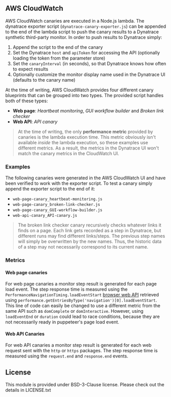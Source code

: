 ## AWS CloudWatch

AWS CloudWatch canaries are executed in a Node.js lambda. The dynatrace exporter script (`dynatrace-canary-exporter.js`) can be appended to the end of the lambda script to push the canary results to a Dynatrace synthetic third-party monitor. In order to push results to Dynatrace simply:
1) Append the script to the end of the canary
2) Set the Dynatrace `host` and `apiToken` for accessing the API (optionally loading the token from the parameter store)
3) Set the `canaryInterval` (in seconds), so that Dynatrace knows how often to expect results
4) Optionally customize the monitor display name used in the Dynatrace UI (defaults to the canary name)

At the time of writing, AWS CloudWatch provides four different canary blueprints that can be grouped into two types. The provided script handles both of these types:
- **Web page**: *Heartbeat monitoring*, *GUI workflow builder* and *Broken link checker*
- **Web API**: *API canary*

> At the time of writing, the only **performance metric** provided by canaries is the lambda execution time. This metric obviously isn't available *inside* the lambda execution, so these examples use different metrics. As a result, the metrics in the Dynatrace UI won't match the canary metrics in the CloudWatch UI.

### Examples

The following canaries were generated in the AWS CloudWatch UI and have been verified to work with the exporter script. To test a canary simply append the exporter script to the end of it:

- `web-page-canary_heartbeat-monitoring.js`
- `web-page-canary_broken-link-checker.js`
- `web-page-canary_GUI-workflow-builder.js`
- `web-api-canary_API-canary.js`

> The broken link checker canary recursively checks whatever links it finds on a page. Each link gets recorded as a step in Dynatrace, but different runs may find different links/steps. The previous step names will simply be overwritten by the new names. Thus, the historic data of a step may not necessarily correspond to its current name.

### Metrics

#### Web page canaries

For web page canaries a monitor step result is generated for each page load event. The step response time is measured using the `PerformanceNavigationTiming.loadEventStart` [browser web API](https://developer.mozilla.org/en-US/docs/Web/API/PerformanceNavigationTiming) retrieved using `performance.getEntriesByType('navigation')[0].loadEventStart`. This line of code can easily be changed to use a different metric from the same API such as `domComplete` or `domInteractive`. However, using `loadEventEnd` or `duration` could lead to race conditions, because they are not necessarily ready in puppeteer's page load event.

#### Web API Canaries

For web API canaries a monitor step result is generated for each web request sent with the `http` or `https` packages. The step response time is measured using the `request.end` and `response.end` events.

## License

This module is provided under BSD-3-Clause license. Please check out the details in LICENSE.txt
